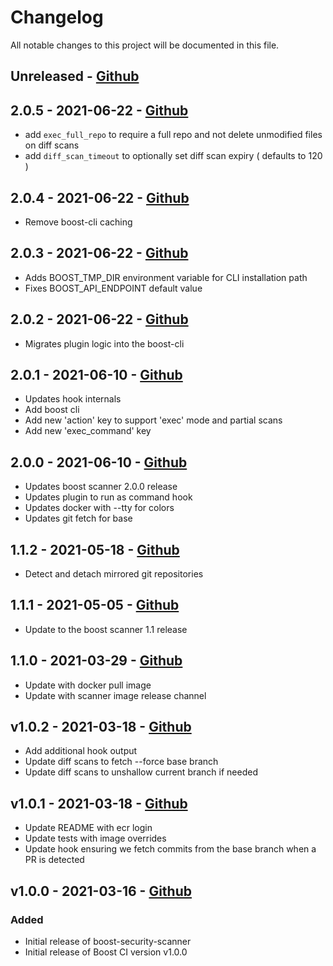 # Changelog

All notable changes to this project will be documented in this file.

## Unreleased - [Github](https://github.com/peaudecastor/boost-security-scanner-buildkite-plugin/compare/v2.0.5..HEAD)

## 2.0.5 - 2021-06-22 - [Github](https://github.com/peaudecastor/boost-security-scanner-github/compare/2.0.4..2.0.5)

- add `exec_full_repo` to require a full repo and not delete unmodified files on diff scans
- add `diff_scan_timeout` to optionally set diff scan expiry ( defaults to 120 )

## 2.0.4 - 2021-06-22 - [Github](https://github.com/peaudecastor/boost-security-scanner-github/compare/2.0.3..2.0.4)

- Remove boost-cli caching

## 2.0.3 - 2021-06-22 - [Github](https://github.com/peaudecastor/boost-security-scanner-github/compare/2.0.2..2.0.3)

- Adds BOOST\_TMP\_DIR environment variable for CLI installation path
- Fixes BOOST\_API\_ENDPOINT default value

## 2.0.2 - 2021-06-22 - [Github](https://github.com/peaudecastor/boost-security-scanner-github/compare/2.0.1..2.0.2)

- Migrates plugin logic into the boost-cli

## 2.0.1 - 2021-06-10 - [Github](https://github.com/peaudecastor/boost-security-scanner-buildkite-plugin/compare/v2.0.0..v2.0.1)

- Updates hook internals
- Add boost cli
- Add new 'action' key to support 'exec' mode and partial scans
- Add new 'exec\_command' key

## 2.0.0 - 2021-06-10 - [Github](https://github.com/peaudecastor/boost-security-scanner-buildkite-plugin/compare/1.1.2..v2.0.0)

- Updates boost scanner 2.0.0 release
- Updates plugin to run as command hook
- Updates docker with --tty for colors
- Updates git fetch for base

## 1.1.2 - 2021-05-18 - [Github](https://github.com/peaudecastor/boost-security-scanner-buildkite-plugin/compare/v1.1.1..1.1.2)

- Detect and detach mirrored git repositories

## 1.1.1 - 2021-05-05 - [Github](https://github.com/peaudecastor/boost-security-scanner-buildkite-plugin/compare/v1.1.0..1.1.1)

- Update to the boost scanner 1.1 release

## 1.1.0 - 2021-03-29 - [Github](https://github.com/peaudecastor/boost-security-scanner-buildkite-plugin/compare/v1.0.2..1.1.0)

- Update with docker pull image
- Update with scanner image release channel

## v1.0.2 - 2021-03-18 - [Github](https://github.com/peaudecastor/boost-security-scanner-buildkite-plugin/compare/v1.0.1..v1.0.2)

- Add additional hook output
- Update diff scans to fetch --force base branch
- Update diff scans to unshallow current branch if needed

## v1.0.1 - 2021-03-18 - [Github](https://github.com/peaudecastor/boost-security-scanner-buildkite-plugin/compare/v1.0.0..v1.0.1)

- Update README with ecr login
- Update tests with image overrides
- Update hook ensuring we fetch commits from the base branch when a PR is detected

## v1.0.0 - 2021-03-16 - [Github](https://github.com/peaudecastor/boost-security-scanner-buildkite-plugin/releases/tag/v1.0.0)

### Added

- Initial release of boost-security-scanner
- Initial release of Boost CI version v1.0.0
